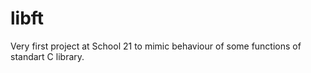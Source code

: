 # libft
Very first project at School 21 to mimic behaviour of some functions of standart C library.
